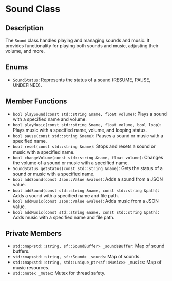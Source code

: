 # Sound Class

## Description

The `Sound` class handles playing and managing sounds and music. It provides functionality for playing both sounds and music, adjusting their volume, and more.

## Enums

- `SoundStatus`: Represents the status of a sound (RESUME, PAUSE, UNDEFINED).

## Member Functions

- `bool playSound(const std::string &name, float volume)`: Plays a sound with a specified name and volume.
- `bool playMusic(const std::string &name, float volume, bool loop)`: Plays music with a specified name, volume, and looping status.
- `bool pause(const std::string &name)`: Pauses a sound or music with a specified name.
- `bool reset(const std::string &name)`: Stops and resets a sound or music with a specified name.
- `bool changeVolume(const std::string &name, float volume)`: Changes the volume of a sound or music with a specified name.
- `SoundStatus getStatus(const std::string &name)`: Gets the status of a sound or music with a specified name.
- `bool addSound(const Json::Value &value)`: Adds a sound from a JSON value.
- `bool addSound(const std::string &name, const std::string &path)`: Adds a sound with a specified name and file path.
- `bool addMusic(const Json::Value &value)`: Adds music from a JSON value.
- `bool addMusic(const std::string &name, const std::string &path)`: Adds music with a specified name and file path.

## Private Members

- `std::map<std::string, sf::SoundBuffer> _soundsBuffer`: Map of sound buffers.
- `std::map<std::string, sf::Sound> _sounds`: Map of sounds.
- `std::map<std::string, std::unique_ptr<sf::Music>> _musics`: Map of music resources.
- `std::mutex _mutex`: Mutex for thread safety.
